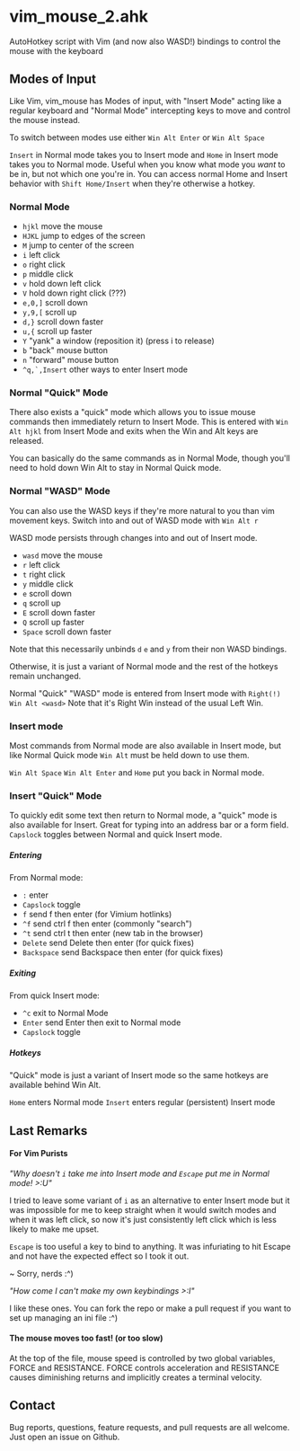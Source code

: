 # vim\_mouse\_2.ahk
AutoHotkey script with Vim (and now also WASD!) bindings to control the mouse with the keyboard

## Modes of Input
Like Vim, vim\_mouse has Modes of input, with "Insert Mode" acting like a regular keyboard
and "Normal Mode" intercepting keys to move and control the mouse instead.

To switch between modes use either `Win Alt Enter` or `Win Alt Space`

`Insert` in Normal mode takes you to Insert mode and `Home` in Insert mode takes you to
Normal mode. Useful when you know what mode you *want* to be in, but not which one you're in.
You can access normal Home and Insert behavior with `Shift Home/Insert` when they're otherwise a hotkey.

### Normal Mode

- `hjkl` move the mouse
- `HJKL` jump to edges of the screen
- `M` jump to center of the screen
- `i` left click
- `o` right click
- `p` middle click
- `v` hold down left click
- `V` hold down right click (???)
- `e,0,]` scroll down
- `y,9,[` scroll up
- `d,}` scroll down faster
- `u,{` scroll up faster
- `Y` "yank" a window (reposition it) (press i to release)
- `b` "back" mouse button
- `n` "forward" mouse button
- ``^q,`,Insert`` other ways to enter Insert mode

### Normal "Quick" Mode

There also exists a "quick" mode which allows you to issue mouse commands then immediately
return to Insert Mode. This is entered with `Win Alt hjkl` from Insert Mode and exits when
the Win and Alt keys are released.

You can basically do the same commands as in Normal Mode, though you'll need to hold down
Win Alt to stay in Normal Quick mode.

### Normal "WASD" Mode

You can also use the WASD keys if they're more natural to you than vim movement keys. Switch into
and out of WASD mode with `Win Alt r`

WASD mode persists through changes into and out of Insert mode.

- `wasd` move the mouse
- `r` left click
- `t` right click
- `y` middle click
- `e` scroll down
- `q` scroll up
- `E` scroll down faster
- `Q` scroll up faster
- `Space` scroll down faster

Note that this necessarily unbinds `d` `e` and `y` from their non WASD bindings.

Otherwise, it is just a variant of Normal mode and the rest of the hotkeys remain unchanged.

Normal "Quick" "WASD" mode is entered from Insert mode with `Right(!) Win Alt <wasd>` Note that
it's Right Win instead of the usual Left Win.

### Insert mode

Most commands from Normal mode are also available in Insert mode, but like Normal Quick mode
`Win Alt` must be held down to use them.

`Win Alt Space` `Win Alt Enter` and `Home` put you back in Normal mode.

### Insert "Quick" Mode
To quickly edit some text then return to Normal mode, a "quick" mode is also available for Insert.
Great for typing into an address bar or a form field. `Capslock` toggles between Normal and quick
Insert mode.

##### Entering
From Normal mode:
- `:` enter
- `Capslock` toggle
- `f` send f then enter (for Vimium hotlinks)
- `^f` send ctrl f then enter (commonly "search")
- `^t` send ctrl t then enter (new tab in the browser)
- `Delete` send Delete then enter (for quick fixes)
- `Backspace` send Backspace then enter (for quick fixes)

##### Exiting
From quick Insert mode:
- `^c` exit to Normal Mode
- `Enter` send Enter then exit to Normal mode
- `Capslock` toggle

##### Hotkeys
"Quick" mode is just a variant of Insert mode so the same hotkeys are available behind
Win Alt.

`Home` enters Normal mode
`Insert` enters regular (persistent) Insert mode

## Last Remarks

#### For Vim Purists
_"Why doesn't `i` take me into Insert mode and `Escape` put me in Normal mode! >:U"_

I tried to leave some variant of `i` as an alternative to enter Insert mode but it was impossible
for me to keep straight when it would switch modes and when it was left click, so now it's just
consistently left click which is less likely to make me upset.

`Escape` is too useful a key to bind to anything.  It was infuriating to hit Escape and not have
the expected effect so I took it out.

~ Sorry, nerds :^)

_"How come I can't make my own keybindings >:I"_

I like these ones. You can fork the repo or make a pull request if you want to set up managing an ini file :^)

#### The mouse moves too fast! (or too slow)

At the top of the file, mouse speed is controlled by two global variables, FORCE and RESISTANCE.
FORCE controls acceleration and RESISTANCE causes diminishing returns and implicitly creates a
terminal velocity.

## Contact

Bug reports, questions, feature requests, and pull requests are all welcome.
Just open an issue on Github.
